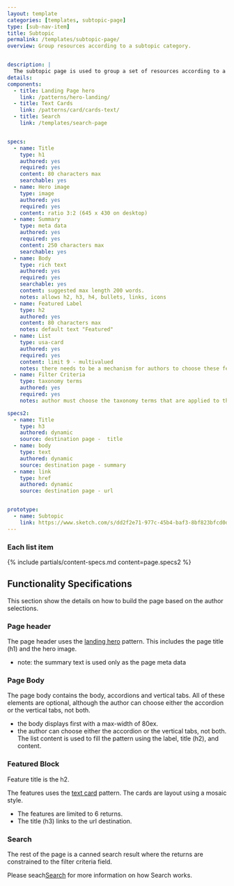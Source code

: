 ```yaml
---
layout: template
categories: [templates, subtopic-page]
type: [sub-nav-item]
title: Subtopic 
permalink: /templates/subtopic-page/
overview: Group resources according to a subtopic category.


description: |
  The subtopic page is used to group a set of resources according to a category. The top portion of the page allows the author to explain the grouping and elevate resources in the featured area. The bottom section of the page is a dynamically feed search result. All subtopic pages are grouped by [Topic](/templates/topic-page).
details:
components:
  - title: Landing Page hero
    link: /patterns/hero-landing/
  - title: Text Cards
    link: /patterns/card/cards-text/
  - title: Search
    link: /templates/search-page


specs:
  - name: Title
    type: h1
    authored: yes
    required: yes
    content: 80 characters max
    searchable: yes
  - name: Hero image
    type: image
    authored: yes
    required: yes
    content: ratio 3:2 (645 x 430 on desktop)
  - name: Summary
    type: meta data
    authored: yes
    required: yes
    content: 250 characters max
    searchable: yes
  - name: Body
    type: rich text
    authored: yes
    required: yes
    searchable: yes
    content: suggested max length 200 words.
    notes: allows h2, h3, h4, bullets, links, icons
  - name: Featured Label
    type: h2
    authored: yes
    content: 80 characters max
    notes: default text "Featured"
  - name: List
    type: usa-card
    authored: yes
    required: yes
    content: limit 9 - multivalued
    notes: there needs to be a mechanism for authors to choose these features from a list of resources.
  - name: Filter Criteria
    type: taxonomy terms
    authored: yes
    required: yes
    notes: author must choose the taxonomy terms that are applied to this page.

specs2:
  - name: Title
    type: h3
    authored: dynamic
    source: destination page -  title
  - name: body
    type: text
    authored: dynamic
    source: destination page - summary
  - name: link
    type: href
    authored: dynamic
    source: destination page - url


prototype:
  - name: Subtopic 
    link: https://www.sketch.com/s/dd2f2e71-977c-45b4-baf3-8bf823bfcd0d/a/pazwK8G
---
```


### Each list item
{% include partials/content-specs.md content=page.specs2 %} 

## Functionality Specifications
This section show the details on how to build the page based on the author selections.

### Page header
The page header uses the [landing hero](/patterns/hero-landing) pattern. This includes the page title (h1) and the hero image.
* note: the summary text is used only as the page meta data 

### Page Body
The page body contains the body, accordions and vertical tabs. All of these elements are optional, although the author can choose either the accordion or the vertical tabs, not both.
- the body displays first with a max-width of 80ex.
- the author can choose either the accordion or the vertical tabs, not both. The list content is used to fill the pattern using the label, title (h2), and content.

### Featured Block
Feature title is the h2.

The features uses the [text card](/patterns/card/cards-text/) pattern. The cards are layout using a mosaic style. 
- The features are limited to 6 returns.
- The title (h3) links to the url destination.

### Search
The rest of the page is a canned search result where the returns are constrained to the filter criteria field. 

Please seach[Search](/templates/search-page) for more information on how Search works.